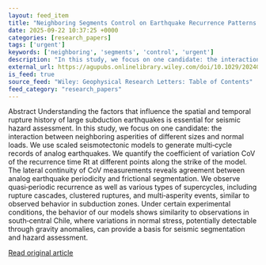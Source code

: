```yaml
---
layout: feed_item
title: "Neighboring Segments Control on Earthquake Recurrence Patterns: Insights From Scaled Seismotectonic Models"
date: 2025-09-22 10:37:25 +0000
categories: [research_papers]
tags: ['urgent']
keywords: ['neighboring', 'segments', 'control', 'urgent']
description: "In this study, we focus on one candidate: the interaction between neighboring asperities of different sizes and normal loads"
external_url: https://agupubs.onlinelibrary.wiley.com/doi/10.1029/2024GL114002?af=R
is_feed: true
source_feed: "Wiley: Geophysical Research Letters: Table of Contents"
feed_category: "research_papers"
---
```


Abstract Understanding the factors that influence the spatial and temporal rupture history of large subduction earthquakes is essential for seismic hazard assessment. In this study, we focus on one candidate: the interaction between neighboring asperities of different sizes and normal loads. We use scaled seismotectonic models to generate multi‐cycle records of analog earthquakes. We quantify the coefficient of variation CoV of the recurrence time Rt at different points along the strike of the model. The lateral continuity of CoV measurements reveals agreement between analog earthquake periodicity and frictional segmentation. We observe quasi‐periodic recurrence as well as various types of supercycles, including rupture cascades, clustered ruptures, and multi‐asperity events, similar to observed behavior in subduction zones. Under certain experimental conditions, the behavior of our models shows similarity to observations in south‐central Chile, where variations in normal stress, potentially detectable through gravity anomalies, can provide a basis for seismic segmentation and hazard assessment.

[Read original article](https://agupubs.onlinelibrary.wiley.com/doi/10.1029/2024GL114002?af=R)
